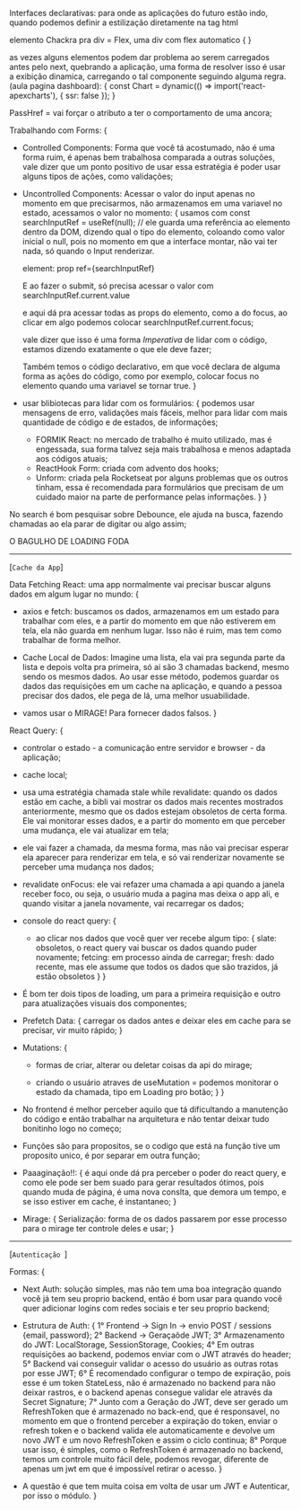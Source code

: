 
Interfaces declarativas: para onde as aplicações do futuro estão indo, quando podemos definir a estilização diretamente na tag html

elemento Chackra pra div = Flex, uma div com flex automatico {
  <Flex w="100vw" h="100vh" alignItems="center" justifyContent="center">
}

as vezes alguns elementos podem dar problema ao serem carregados antes pelo next, quebrando a aplicação, uma forma de resolver isso é usar a exibição dinamica, carregando o tal componente seguindo alguma regra. (aula pagina dashboard): {
  const Chart = dynamic(() => import('react-apexcharts'), {
  ssr: false
});
}

PassHref = vai forçar o atributo a ter o comportamento de uma ancora;

Trabalhando com Forms: {
  - Controlled Components: Forma que você tá acostumado, não é uma forma ruim, é apenas bem trabalhosa comparada a outras soluções, vale dizer que um ponto positivo de usar essa estratégia é poder usar alguns tipos de ações, como validações;

  - Uncontrolled Components: Acessar o valor do input apenas no momento em que precisarmos, não armazenamos em uma variavel no estado, acessamos o valor no momento: {
    usamos com const searchInputRef = useRef<HTMLInputElement>(null); // ele guarda uma referência ao elemento dentro da DOM, dizendo qual o tipo do elemento, coloando como valor inicial o null, pois no momento em que a interface montar, não vai ter nada, só quando o Input renderizar.

    element: prop ref={searchInputRef}

    E ao fazer o submit, só precisa acessar o valor com searchInputRef.current.value

    e aqui dá pra acessar todas as props do elemento, como a do focus, ao clicar em algo podemos colocar searchInputRef.current.focus;

    vale dizer que isso é uma forma *Imperativa* de lidar com o código, estamos dizendo exatamente o que ele deve fazer;

    Também temos o código declarativo, em que você declara de alguma forma as ações do código, como por exemplo, colocar focus no elemento quando uma variavel se tornar true.
  }

  - usar blibiotecas para lidar com os formulários: {
    podemos usar mensagens de erro, validações mais fáceis, melhor para lidar com mais quantidade de código e de estados, de informações;

    - FORMIK React: no mercado de trabalho é muito utilizado, mas é engessada, sua forma talvez seja mais trabalhosa e menos adaptada aos códigos atuais;
    - ReactHook Form: criada com advento dos hooks;
    - Unform: criada pela Rocketseat por alguns problemas que os outros tinham, essa é recomendada para formulários que precisam de um cuidado maior na parte de performance pelas informações.
  }
}

No search é bom pesquisar sobre Debounce, ele ajuda na busca, fazendo chamadas ao ela parar de digitar ou algo assim;

O BAGULHO DE LOADING FODA

------------

[`Cache da App`]


Data Fetching React: uma app normalmente vai precisar buscar alguns dados em algum lugar no mundo: {
  - axios e fetch: buscamos os dados, armazenamos em um estado para trabalhar com eles, e a partir do momento em que não estiverem em tela, ela não guarda em nenhum lugar. Isso não é ruim, mas tem como trabalhar de forma melhor.

  - Cache Local de Dados: Imagine uma lista, ela vai pra segunda parte da lista e depois volta pra primeira, só ai são 3 chamadas backend, mesmo sendo os mesmos dados. Ao usar esse método, podemos guardar os dados das requisições em um cache na aplicação, e quando a pessoa precisar dos dados, ele pega de lá, uma melhor usuabilidade.

  - vamos usar o MIRAGE! Para fornecer dados falsos.
}

React Query: {
  - controlar o estado - a comunicação entre servidor e browser - da aplicação;

  - cache local;
  - usa uma estratégia chamada stale while revalidate: quando os dados estão em cache, a bibli vai mostrar os dados mais recentes mostrados anteriormente, mesmo que os dados estejam obsoletos de certa forma. Ele vai monitorar esses dados, e a partir do momento em que perceber uma mudança, ele vai atualizar em tela;
  - ele vai fazer a chamada, da mesma forma, mas não vai precisar esperar ela aparecer para renderizar em tela, e só vai renderizar novamente se perceber uma mudança nos dados;

  - revalidate onFocus: ele vai refazer uma chamada a api quando a janela receber foco, ou seja, o usuário muda a pagina mas deixa o app ali, e quando visitar a janela novamente, vai recarregar os dados;

  - console do react query: {
    - ao clicar nos dados que você quer ver recebe algum tipo: {
      slate: obsoletos, o react query vai buscar os dados quando puder novamente;
      fetcing: em processo ainda de carregar;
      fresh: dado recente, mas ele assume que todos os dados que são trazidos, já estão obsoletos
    }
  }

  - É bom ter dois tipos de loading, um para a primeira requisição e outro para atualizações visuais dos componentes;

  - Prefetch Data: {
    carregar os dados antes e deixar eles em cache para se precisar, vir muito rápido;
  }

  - Mutations: {
    - formas de criar, alterar ou deletar coisas da api do mirage;

    - criando o usuário atraves de useMutation = podemos monitorar o estado da chamada, tipo em Loading pro botão;
  }
}

- No frontend é melhor perceber aquilo que tá dificultando a manutenção do código e então trabalhar na arquitetura e não tentar deixar tudo bonitinho logo no começo;

- Funções são para propositos, se o codigo que está na função tive um proposito unico, é por separar em outra função;

- Paaaginação!!: {
  é aqui onde dá pra perceber o poder do react query, e como ele pode ser bem suado para gerar resultados ótimos, pois quando muda de página, é uma nova conslta, que demora um tempo, e se isso estiver em cache, é instantaneo;
}

- Mirage: {
  Serialização: forma de os dados passarem por esse processo para o mirage ter controle deles e usar;
}

_______________________________


[`Autenticação `]

Formas: {
  - Next Auth: solução simples, mas não tem uma boa integração quando você já tem seu proprio backend, então é bom usar para quando você quer adicionar logins com redes sociais e ter seu proprio backend;

  - Estrutura de Auth: {
    1° Frontend -> Sign In -> envio POST / sessions {email, password};
    2° Backend -> Geraçaõde JWT;
    3° Armazenamento do JWT: LocalStorage, SessionStorage, Cookies;
    4° Em outras requisições ao backend, podemos enviar com o JWT através do header;
    5° Backend vai conseguir validar o acesso do usuário as outras rotas por esse JWT;
    6° É recomendado configurar o tempo de expiração, pois esse é um token StateLess, não é armazenado no backend para não deixar rastros, e o backend apenas consegue validar ele através da Secret Signature;
    7° Junto com a Geração do JWT, deve ser gerado um RefreshToken que é armazenado no back-end, que é responsavel, no momento em que o frontend perceber a expiração do token, enviar o refresh token e o backend valida ele automaticamente e devolve um novo JWT e um novo RefreshToken e assim o ciclo continua;
    8° Porque usar isso, é simples, como o RefreshToken é armazenado no backend, temos um controle muito fácil dele, podemos revogar, diferente de apenas um jwt em que é impossível retirar o acesso.
  }

  - A questão é que tem muita coisa em volta de usar um JWT e Autenticar, por isso o módulo.
}